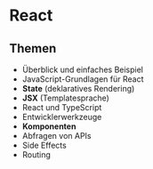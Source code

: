 # React

## Themen

- Überblick und einfaches Beispiel
- JavaScript-Grundlagen für React
- **State** (deklaratives Rendering)
- **JSX** (Templatesprache)
- React und TypeScript
- Entwicklerwerkzeuge
- **Komponenten**
- Abfragen von APIs
- Side Effects
- Routing
